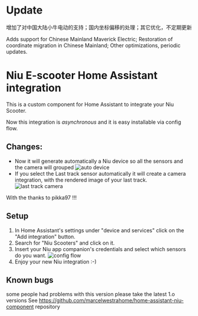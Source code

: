 # Update 

增加了对中国大陆小牛电动的支持；国内坐标偏移的处理；其它优化，不定期更新

Adds support for Chinese Mainland Maverick Electric; Restoration of coordinate migration in Chinese Mainland; Other optimizations, periodic updates.

# Niu E-scooter Home Assistant integration

This is a custom component for Home Assistant to integrate your Niu Scooter.

Now this integration is _asynchronous_ and it is easy installable via config flow.

## Changes:
* Now it will generate automatically a Niu device so all the sensors and the camera will grouped
![auto device](images/niu_integration_device.png)
* If you select the Last track sensor automatically it will create a camera integration, with the rendered image of your last track.
![last track camera](images/niu_integration_camera.png)

With the thanks to pikka97 !!!

## Setup
1. In Home Assistant's settings under "device and services" click on the "Add integration" button.
2. Search for "Niu Scooters" and click on it.
3. Insert your Niu app companion's credentials and select which sensors do you want.
![config flow](images/config_flow_niu_integration.png)
4. Enjoy your new Niu integration :-)

## Known bugs

some people had problems with this version please take the latest 1.o  versions
See https://github.com/marcelwestrahome/home-assistant-niu-component repository
